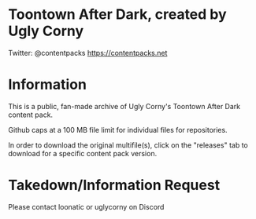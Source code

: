 # Toontown After Dark, created by Ugly Corny

Twitter: @contentpacks
https://contentpacks.net

# Information

This is a public, fan-made archive of Ugly Corny's Toontown After Dark content pack.

Github caps at a 100 MB file limit for individual files for repositories.

In order to download the original multifile(s), click on the "releases" tab to download for a specific content pack version.



# Takedown/Information Request
Please contact loonatic or uglycorny on Discord
